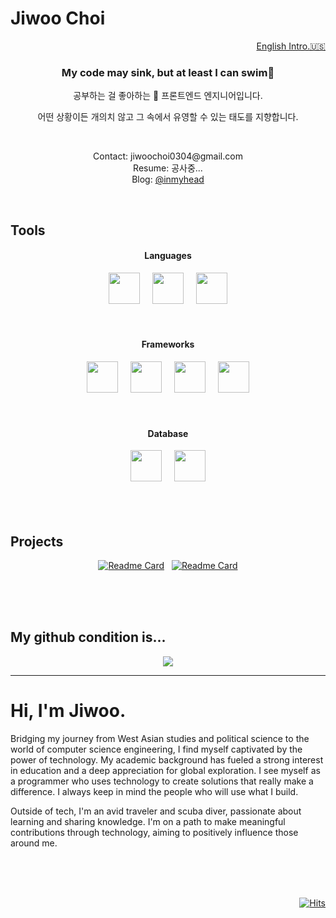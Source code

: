 # Jiwoo Choi

<p align="right"><a href="https://github.com/agnes0304#hi-im-jiwoo">English Intro.🇺🇸</a></p>

<h3 align="center">My code may sink, but at least I can swim🤿</h3>
<p align="center">공부하는 걸 좋아하는 🐥 프론트엔드 엔지니어입니다. </p>
<p align="center">어떤 상황이든 개의치 않고 그 속에서 유영할 수 있는 태도를 지향합니다.</p>

</br>
<div align="center">
<p>Contact: jiwoochoi0304@gmail.com</br>
Resume: 공사중...</br>
Blog: <a href="https://velog.io/@inmyhead" target="_blank">@inmyhead</a></p>
</div>
</br>

## Tools

<h4 align="center">Languages</h4>
<div align="center">
<img height="50" width="50" src="https://cdn.simpleicons.org/javascript/#F7DF1E" />&nbsp;&nbsp;&nbsp;&nbsp;
<img height="50" width="50" src="https://cdn.simpleicons.org/typescript/#3178C6" />&nbsp;&nbsp;&nbsp;&nbsp;
<img height="50" width="50" src="https://cdn.simpleicons.org/python/#3776AB" />
</div>
</br>
</br>
<h4 align="center">Frameworks</h4>
<div align="center">
<img height="50" width="50" src="https://cdn.simpleicons.org/react/#61DAFB" />&nbsp;&nbsp;&nbsp;&nbsp;
<img height="50" width="50" src="https://cdn.simpleicons.org/nextdotjs/black/white" />&nbsp;&nbsp;&nbsp;&nbsp;
<img height="50" width="50" src="https://cdn.simpleicons.org/flask/black/white" />&nbsp;&nbsp;&nbsp;&nbsp;
<img height="50" width="50" src="https://cdn.simpleicons.org/tailwindcss/#06B6D4" />
</div>
</br>
</br>
<h4 align="center">Database</h4>
<div align="center">
<img height="50" width="50" src="https://cdn.simpleicons.org/mysql/#4479A1" />&nbsp;&nbsp;&nbsp;&nbsp;
<img height="50" width="50" src="https://cdn.simpleicons.org/postgresql/#4169E1" />
</div>

</br>
</br>
</br>

## Projects
<div align="center">
  
[![Readme Card](https://github-readme-stats.vercel.app/api/pin/?username=agnes0304&repo=GPTarot)](https://github.com/agnes0304/GPTarot)&nbsp;&nbsp;
[![Readme Card](https://github-readme-stats.vercel.app/api/pin/?username=agnes0304&repo=chronos-nextjs)](https://github.com/agnes0304/chronos-nextjs)

</div>

</br>
</br>
</br>

## My github condition is...
<div align="center">
<img src="https://github-readme-stats.vercel.app/api/top-langs/?username=agnes0304&layout=compact">
</div>

---

# Hi, I'm Jiwoo.

Bridging my journey from West Asian studies and political science to the world of computer science engineering, I find myself captivated by the power of technology. My academic background has fueled a strong interest in education and a deep appreciation for global exploration. I see myself as a programmer who uses technology to create solutions that really make a difference. I always keep in mind the people who will use what I build. 

Outside of tech, I'm an avid traveler and scuba diver, passionate about learning and sharing knowledge. I'm on a path to make meaningful contributions through technology, aiming to positively influence those around me.

</br>
</br>
</br>


<div align="right">


[![Hits](https://hits.seeyoufarm.com/api/count/incr/badge.svg?url=https%3A%2F%2Fgithub.com%2Fagnes0304&count_bg=%23AC84FF&title_bg=%233D3D3D&icon=&icon_color=%23E7E7E7&title=%F0%9F%96%90%F0%9F%8F%BB&edge_flat=true)](https://hits.seeyoufarm.com)
</div>
